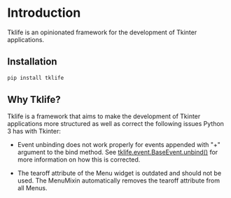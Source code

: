 # Introduction

Tklife is an opinionated framework for the development of Tkinter applications.

## Installation

```bash
pip install tklife
```

## Why Tklife?

Tklife is a framework that aims to make the development of Tkinter applications more structured as well as correct the following issues Python 3 has with Tkinter:

- Event unbinding does not work properly for events appended with "+" argument to the bind method. See [tklife.event.BaseEvent.unbind()](api.html#tklife.event.BaseEvent.unbind) for more information on how this is corrected.

- The tearoff attribute of the Menu widget is outdated and should not be used. The MenuMixin automatically removes the tearoff attribute from all Menus.
